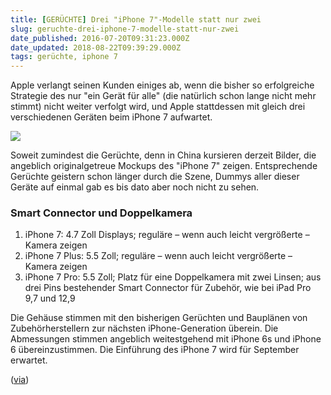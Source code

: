 ```yaml
---
title: [GERÜCHTE] Drei "iPhone 7"-Modelle statt nur zwei
slug: geruchte-drei-iphone-7-modelle-statt-nur-zwei
date_published: 2016-07-20T09:31:23.000Z
date_updated: 2018-08-22T09:39:29.000Z
tags: gerüchte, iphone 7
---
```


Apple verlangt seinen Kunden einiges ab, wenn die bisher so erfolgreiche Strategie des nur "ein Gerät für alle" (die natürlich schon lange nicht mehr stimmt) nicht weiter verfolgt wird, und Apple stattdessen mit gleich drei verschiedenen Geräten beim iPhone 7 aufwartet. 

![](http://thafaker.de/content/images/2016/07/iphone-7-plus.jpg)

Soweit zumindest die Gerüchte, denn in China kursieren derzeit Bilder, die angeblich originalgetreue Mockups des "iPhone 7" zeigen. Entsprechende Gerüchte geistern schon länger durch die Szene, Dummys aller dieser Geräte auf einmal gab es bis dato aber noch nicht zu sehen.

### Smart Connector und Doppelkamera

1. iPhone 7: 4.7 Zoll Displays; reguläre – wenn auch leicht vergrößerte – Kamera zeigen
2. iPhone 7 Plus: 5.5 Zoll; reguläre – wenn auch leicht vergrößerte – Kamera zeigen
3. iPhone 7 Pro: 5.5 Zoll; Platz für eine Doppelkamera mit zwei Linsen; aus drei Pins bestehender Smart Connector für Zubehör, wie bei iPad Pro 9,7 und 12,9

Die Gehäuse stimmen mit den bisherigen Gerüchten und Bauplänen von Zubehörherstellern zur nächsten iPhone-Generation überein. Die Abmessungen stimmen angeblich weitestgehend mit iPhone 6s und iPhone 6 übereinzustimmen. Die Einführung des iPhone 7 wird für September erwartet.

([via](http://www.heise.de/mac-and-i/meldung/iPhone-7-Video-soll-Rueckseite-zeigen-3268508.html))
